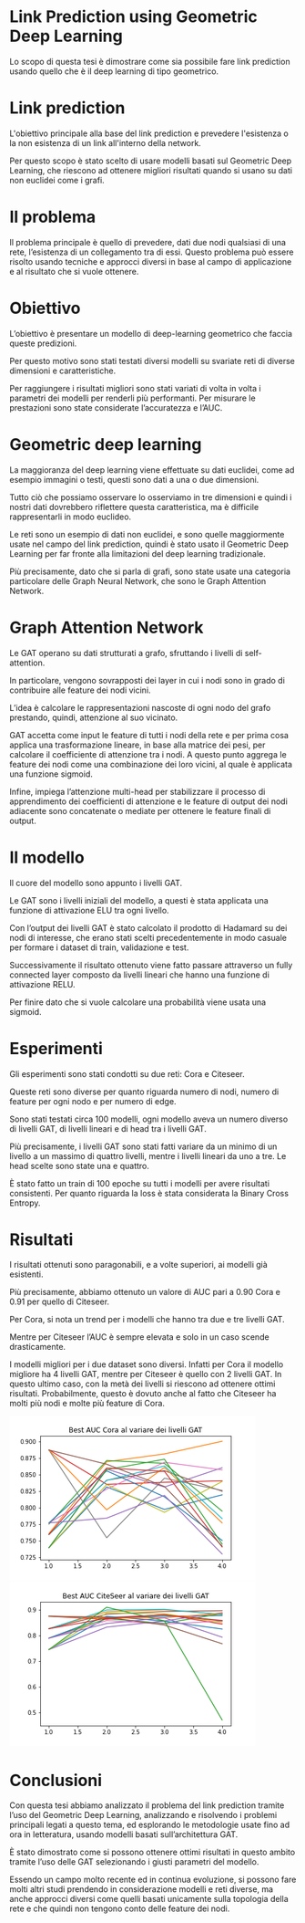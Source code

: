 # Link Prediction using Geometric Deep Learning

Lo scopo di questa tesi è dimostrare come sia possibile fare link prediction usando quello che è il deep learning di tipo geometrico.

# Link prediction

L'obiettivo principale alla base del link prediction e prevedere l'esistenza o la non esistenza di un link all'interno della network.

Per questo scopo è stato scelto di usare modelli basati sul Geometric Deep Learning, che riescono ad ottenere migliori risultati quando si usano su dati non euclidei come i grafi.

# Il problema

Il problema principale è quello di prevedere, dati due nodi qualsiasi di una rete, l’esistenza di un collegamento tra di essi. Questo problema può essere risolto usando tecniche e approcci diversi in base al campo di applicazione e al risultato che si vuole ottenere.

# Obiettivo

L’obiettivo è presentare un modello di deep-learning geometrico che faccia queste predizioni. 

Per questo motivo sono stati testati diversi modelli su svariate reti di diverse dimensioni e caratteristiche. 

Per raggiungere i risultati migliori sono stati variati di volta in volta i parametri dei modelli per renderli più performanti.
Per misurare le prestazioni sono state considerate l’accuratezza e l’AUC.

# Geometric deep learning

La maggioranza del deep learning viene effettuate su dati euclidei, come ad esempio immagini o testi, questi sono dati a una o due dimensioni.

Tutto ciò che possiamo osservare lo osserviamo in tre dimensioni e quindi i nostri dati dovrebbero riflettere questa caratteristica, ma è difficile rappresentarli in modo euclideo. 

Le reti sono un esempio di dati non euclidei, e sono quelle maggiormente usate nel campo del link prediction, quindi è stato usato il Geometric Deep Learning per far fronte alla limitazioni del deep learning tradizionale.

Più precisamente, dato che si parla di grafi, sono state usate una categoria particolare delle Graph Neural Network, che sono le Graph Attention Network.

# Graph Attention Network

Le GAT operano su dati strutturati a grafo, sfruttando i livelli di self-attention.

In particolare, vengono sovrapposti dei layer in cui i nodi sono in grado di contribuire alle feature dei nodi vicini. 

L’idea è calcolare le rappresentazioni nascoste di ogni nodo del grafo prestando, quindi, attenzione al suo vicinato.

GAT accetta come input le feature di tutti i nodi della rete e per prima cosa applica una trasformazione lineare, in base alla matrice dei pesi, per calcolare il coefficiente di attenzione tra i nodi.
A questo punto aggrega le feature dei nodi come una combinazione dei loro vicini, al quale è applicata una funzione sigmoid. 

Infine, impiega l’attenzione multi-head per stabilizzare il processo di apprendimento dei coefficienti di attenzione e le feature di output dei nodi adiacente sono concatenate o mediate per ottenere le feature finali di output.

# Il modello

Il cuore del modello sono appunto i livelli GAT.

Le GAT sono i livelli iniziali del modello, a questi è stata applicata una funzione di attivazione ELU tra ogni livello.

Con l’output dei livelli GAT è stato calcolato il prodotto di Hadamard su dei nodi di interesse, che erano stati scelti precedentemente in modo casuale per formare i dataset di train, validazione e test. 

Successivamente il risultato ottenuto viene fatto passare attraverso un fully connected layer composto da livelli lineari che hanno una funzione di attivazione RELU.

Per finire dato che si vuole calcolare una probabilità viene usata una sigmoid. 

# Esperimenti 

Gli esperimenti sono stati condotti su due reti: Cora e Citeseer. 

Queste reti sono diverse per quanto riguarda numero di nodi, numero di feature per ogni nodo e per numero di edge. 

Sono stati testati circa 100 modelli, ogni modello aveva un numero diverso di livelli GAT, di livelli lineari e di head tra i livelli GAT. 

Più precisamente, i livelli GAT sono stati fatti variare da un minimo di un livello a un massimo di quattro livelli, mentre i livelli lineari da uno a tre. Le head scelte sono state una e quattro. 

È stato fatto un train di 100 epoche su tutti i modelli per avere risultati consistenti. Per quanto riguarda la loss è stata considerata la Binary Cross Entropy.

# Risultati 

I risultati ottenuti sono paragonabili, e a volte superiori, ai modelli già esistenti.

Più precisamente, abbiamo ottenuto un valore di AUC pari a 0.90 Cora e 0.91 per quello di Citeseer.

Per Cora, si nota un trend per i modelli che hanno tra due e tre livelli GAT.

Mentre per Citeseer l’AUC è sempre elevata e solo in un caso scende drasticamente.

I  modelli migliori per i due dataset sono diversi. Infatti per Cora il modello migliore ha 4 livelli GAT, mentre per Citeseer è quello con 2 livelli GAT. In questo ultimo caso, con la metà dei livelli si riescono ad ottenere ottimi risultati. Probabilmente, questo è dovuto anche al fatto che Citeseer ha molti più nodi e molte più feature di Cora. 


![alt text](https://github.com/GiovanniFausto/Tesi/blob/master/plot/Cora/totali/gat/coraBestAucVariazioneGAT.png)![alt text](https://github.com/GiovanniFausto/Tesi/blob/master/plot/Citeseer/totali/gat/citeseerBestAucVariazioneGAT.png)

# Conclusioni 
Con questa tesi abbiamo analizzato il problema del link prediction tramite l’uso del Geometric Deep Learning, analizzando e risolvendo i problemi principali legati a questo tema, ed esplorando le metodologie usate fino ad ora in letteratura, usando modelli basati sull’architettura GAT.

È stato dimostrato come si possono ottenere ottimi risultati in questo ambito tramite l’uso delle GAT selezionando i giusti parametri del modello.

Essendo un campo molto recente ed in continua evoluzione, si possono fare molti altri studi prendendo in considerazione modelli e reti diverse, ma anche approcci diversi come quelli basati unicamente sulla topologia della rete e che quindi non tengono conto delle feature dei nodi.




